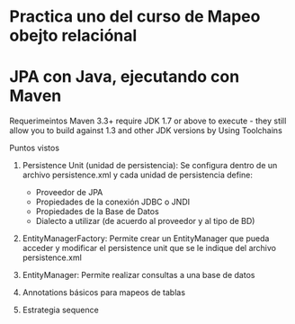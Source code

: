 # Practica uno del curso de Mapeo obejto relaciónal

# JPA con Java, ejecutando con Maven 

Requerimeintos
Maven 3.3+ require JDK 1.7 or above to execute - they still allow you to build against 1.3 and other JDK versions by Using Toolchains

Puntos vistos

1. Persistence Unit (unidad de persistencia): Se configura dentro de un archivo persistence.xml y cada unidad de persistencia define:
    - Proveedor de JPA
    - Propiedades de la conexión JDBC o JNDI
    - Propiedades de la Base de Datos
    - Dialecto a utilizar (de acuerdo al proveedor y al tipo de BD)

2. EntityManagerFactory: Permite crear un EntityManager que pueda acceder y modificar el persistence unit que se le indique del archivo persistence.xml

3. EntityManager: Permite realizar consultas a una base de datos 

4. Annotations básicos para mapeos de tablas

5. Estrategia sequence